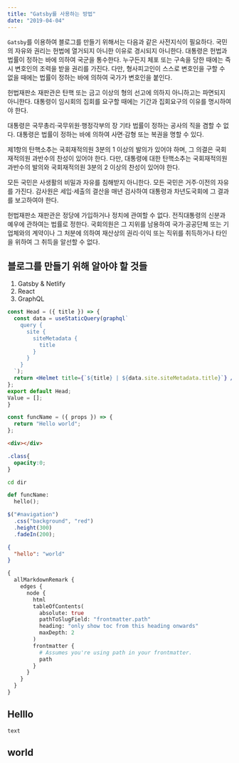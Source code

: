 ```yaml
---
title: "Gatsby를 사용하는 방법"
date: "2019-04-04"
---
```


`Gatsby`를 이용하여 블로그를 만들기 위해서는 다음과 같은 사전지식이 필요하다.
국민의 자유와 권리는 헌법에 열거되지 아니한 이유로 경시되지 아니한다. 대통령은 헌법과 법률이 정하는 바에 의하여 국군을 통수한다. 누구든지 체포 또는 구속을 당한 때에는 즉시 변호인의 조력을 받을 권리를 가진다. 다만, 형사피고인이 스스로 변호인을 구할 수 없을 때에는 법률이 정하는 바에 의하여 국가가 변호인을 붙인다.

헌법재판소 재판관은 탄핵 또는 금고 이상의 형의 선고에 의하지 아니하고는 파면되지 아니한다. 대통령이 임시회의 집회를 요구할 때에는 기간과 집회요구의 이유를 명시하여야 한다.

대통령은 국무총리·국무위원·행정각부의 장 기타 법률이 정하는 공사의 직을 겸할 수 없다. 대통령은 법률이 정하는 바에 의하여 사면·감형 또는 복권을 명할 수 있다.

제1항의 탄핵소추는 국회재적의원 3분의 1 이상의 발의가 있어야 하며, 그 의결은 국회재적의원 과반수의 찬성이 있어야 한다. 다만, 대통령에 대한 탄핵소추는 국회재적의원 과반수의 발의와 국회재적의원 3분의 2 이상의 찬성이 있어야 한다.

모든 국민은 사생활의 비밀과 자유를 침해받지 아니한다. 모든 국민은 거주·이전의 자유를 가진다. 감사원은 세입·세출의 결산을 매년 검사하여 대통령과 차년도국회에 그 결과를 보고하여야 한다.

헌법재판소 재판관은 정당에 가입하거나 정치에 관여할 수 없다. 전직대통령의 신분과 예우에 관하여는 법률로 정한다. 국회의원은 그 지위를 남용하여 국가·공공단체 또는 기업체와의 계약이나 그 처분에 의하여 재산상의 권리·이익 또는 직위를 취득하거나 타인을 위하여 그 취득을 알선할 수 없다.

## 블로그를 만들기 위해 알아야 할 것들

1. Gatsby & Netlify
2. React
3. GraphQL

```jsx
const Head = ({ title }) => {
  const data = useStaticQuery(graphql`
    query {
      site {
        siteMetadata {
          title
        }
      }
    }
  `);
  return <Helmet title={`${title} | ${data.site.siteMetadata.title}`} />;
};
export default Head;
Value = [];
}
```


```javascript
const funcName = ({ props }) => {
  return "Hello world";
};
```

```html
<div></div>
```

```css
.class{
  opacity:0;
}
```

```bash
cd dir
```

```python
def funcName:
  hello();
```

```typescript
$("#navigation")
  .css("background", "red")
  .height(300)
  .fadeIn(200);

```

```json
{
  "hello": "world"
}
```
```graphql
{
  allMarkdownRemark {
    edges {
      node {
        html
        tableOfContents(
          absolute: true
          pathToSlugField: "frontmatter.path"
          heading: "only show toc from this heading onwards"
          maxDepth: 2
        )
        frontmatter {
          # Assumes you're using path in your frontmatter.
          path
        }
      }
    }
  }
}
```


## Helllo

```
text
```

## world
